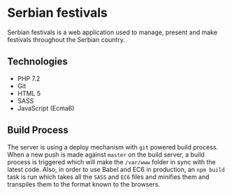# Serbian festivals
Serbian festivals is a web application used to manage, present and make festivals throughout the Serbian country.

## Technologies
 - PHP 7.2
 - Git
 - HTML 5
 - SASS
 - JavaScript (Ecma6)

## Build Process
The server is using a deploy mechanism with `git` powered build process.
When a new push is made against `master` on the build server, a build process is triggered
which will make the `/var/www` folder in sync with the latest code.
Also, in order to use Babel and EC6 in production, an `npm build` task is run which
takes all the `SASS` and `EC6` files and minifies them and transpiles them to the format known to the browsers.